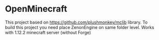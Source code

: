 # OpenMinecraft

This project based on https://github.com/plushmonkey/mclib library.
To build this project you need place ZenonEngine on same folder level.
Works with 1.12.2 minecraft server (without Forge)

